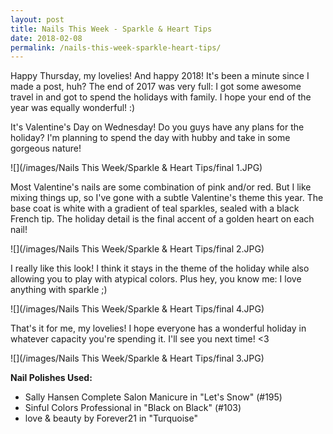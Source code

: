 ```yaml
---
layout: post
title: Nails This Week - Sparkle & Heart Tips
date: 2018-02-08
permalink: /nails-this-week-sparkle-heart-tips/
---
```


Happy Thursday, my lovelies! And happy 2018! It's been a minute since I made a post, huh?
The end of 2017 was very full: I got some awesome travel in and got to spend the holidays with family. I hope your end of the year was equally wonderful! :)

It's Valentine's Day on Wednesday! Do you guys have any plans for the holiday? I'm planning to spend the day with hubby and take in some gorgeous nature!

![](/images/Nails This Week/Sparkle & Heart Tips/final 1.JPG)

Most Valentine's nails are some combination of pink and/or red. But I like mixing things up, so I've gone with a subtle Valentine's theme this year. The base coat is white with a gradient of teal sparkles, sealed with a black French tip. The holiday detail is the final accent of a golden heart on each nail!

![](/images/Nails This Week/Sparkle & Heart Tips/final 2.JPG)

I really like this look! I think it stays in the theme of the holiday while also allowing you to play with atypical colors. Plus hey, you know me: I love anything with sparkle ;)

![](/images/Nails This Week/Sparkle & Heart Tips/final 4.JPG)

That's it for me, my lovelies! I hope everyone has a wonderful holiday in whatever capacity you're spending it. I'll see you next time! <3

![](/images/Nails This Week/Sparkle & Heart Tips/final 3.JPG)

**Nail Polishes Used:**

- Sally Hansen Complete Salon Manicure in "Let's Snow" (#195)
- Sinful Colors Professional in "Black on Black" (#103)
- love & beauty by Forever21 in "Turquoise"


